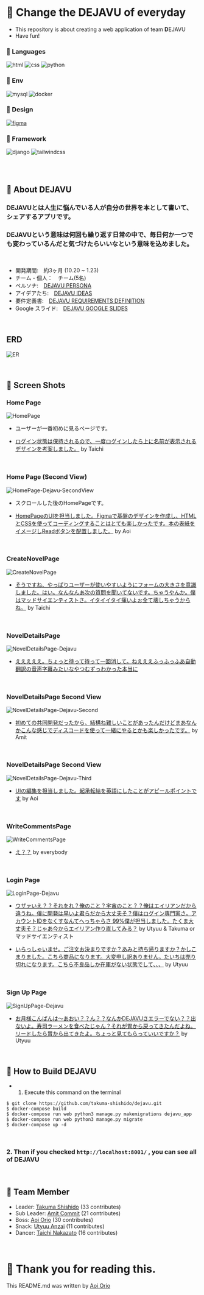 # 🪿 Change the DEJAVU of everyday

- This repository is about creating a web application of team **D**EJAVU
- Have fun!

### 🥨 Languages

![html](https://img.shields.io/badge/Mark_Up_Language-HTML-blue?logo=html5)
![css](https://img.shields.io/badge/Language-CSS-yellow?logo=css3)
![python](https://img.shields.io/badge/Language-Python-green?logo=python)

### 🍑 Env

![mysql](https://img.shields.io/badge/Database-MySQL-brown?logo=mysql)
![docker](https://img.shields.io/badge/Environment-Docker-f9f9f9?logo=docker)

### 🦴 Design

[![figma](https://img.shields.io/badge/Design-Figma-8FA293?logo=figma)](https://www.figma.com/file/XmTSvIOIg4Azgv781DhPU8/dejavu?type=design&node-id=0%3A1&mode=design&t=xObkBtW1QADPJ46q-1)

### 🤿 Framework
![django](https://img.shields.io/badge/Python_Framework-Django-green?logo=django)
![tailwindcss](https://img.shields.io/badge/CSS_Framework-tailwindcss-yellow?logo=tailwindcss)

<br></br>

## 🫥 About DEJAVU
### DEJAVUとは人生に悩んでいる人が自分の世界を本として書いて、シェアするアプリです。
### DEJAVUという意味は何回も繰り返す日常の中で、毎日何か一つでも変わっているんだと気づけたらいいなという意味を込めました。
<br>

- 開発期間:　約3ヶ月 (10.20 ~ 1.23)
- チーム・個人：　チーム(5名)
- ペルソナ:　[DEJAVU PERSONA](https://docs.google.com/spreadsheets/d/1ncy-5R4Dad6RDKqWLslk-PTauZW9SM_X/edit#gid=1803559359)
- アイデアたち:　[DEJAVU IDEAS](https://docs.google.com/spreadsheets/d/1ncy-5R4Dad6RDKqWLslk-PTauZW9SM_X/edit#gid=2123999459)
- 要件定義書:　[DEJAVU REQUIREMENTS DEFINITION](https://docs.google.com/spreadsheets/d/1ncy-5R4Dad6RDKqWLslk-PTauZW9SM_X/edit#gid=752554769)
- Google スライド:　[DEJAVU GOOGLE SLIDES](https://docs.google.com/presentation/d/1_YzPPT99vnZcva0KCs9mssEpRhTKl3wyvpqFQcP-FIc/edit?usp=sharing)

<br>

## ERD
![ER](readme_img/er-dejavu.jpeg)


<br>

## 🥩 Screen Shots
### Home Page
![HomePage](readme_img/HomePage-Dejavu.png)
- ユーザーが一番初めに見るページです。

- [ログイン状態は保持されるので、一度ログインしたら上に名前が表示されるデザインを考案しました。](https://github.com/takuma-shishido/dejavu/commitf4e810efea67bbe89edc855525b28146692f9954) by Taichi


<br>

### Home Page (Second View)
![HomePage-Dejavu-SecondView](readme_img/HomePage-Dejavu-SecondView.png)

- スクロールした後のHomePageです。

- [HomePageのUIを担当しました。Figmaで基盤のデザインを作成し、HTMLとCSSを使ってコーディングすることはとても楽しかったです。本の表紙をイメージしReadボタンを配置しました。](https://github.com/takuma-shishido/dejavu/commit/8bfa28e3404152896196e774d387ca5de5883f85) by Aoi

<br>

### CreateNovelPage
![CreateNovelPage](readme_img/CreateNovelPage-Dejavu.png)

- [そうですね、やっぱりユーザーが使いやすいようにフォームの大きさを意識しました。はい。なんなんあ次の質問を聞いてないです。ちゃうやんか。僕はマッドサイエンティストさ。イタイイタイ痛いよぉ全て壊しちゃうからね。](https://github.com/takuma-shishido/dejavu/commit/a202b2ba5ac4c670599fa2c8305d07bdec22acdb) by Taichi

<br>

### NovelDetailsPage

![NovelDetailsPage-Dejavu](readme_img/NovelDetailsPage-Dejavu.png)
- [えええええ。ちょっと待って待って一回消して。ねえええふっふっふあ自動翻訳の音声字幕みたいなやつむずっわかった本当に]()

<br>

### NovelDetailsPage Second View

![NovelDetailsPage-Dejavu-Second](readme_img/NovelDetailsPage-Dejavu-Second.png)

- [初めての共同開発だったから、結構ね難しいことがあったんだけどまあなんかこんな感じでディスコードを使って一緒にやるとかも楽しかったです。](https://github.com/takuma-shishido/dejavu/commit/c688fa3b1171fe7d5296d8a2a9d7f10a95063acd) by Amit

<br>

### NovelDetailsPage Second View
![NovelDetailsPage-Dejavu-Third](readme_img/NovelDetailsPage-Dejavu-Third.png)

- [UIの編集を担当しました。起承転結を英語にしたことがアピールポイントです](https://github.com/takuma-shishido/dejavu/commit/2874cb0886468a68e89cde6e3f9ba3c91851a2e0) by Aoi

<br>

### WriteCommentsPage
![WriteCommentsPage](readme_img/WriteCommentsPage.png)
- [え？？](https://github.com/takuma-shishido/dejavu/commit/4ef09884f020b46e901d5e8b370023e951ca7314) by everybody

<br>

### Login Page
![LoginPage-Dejavu](readme_img/LoginPage-Dejavu.png)

- [ウザァいえ？？それをれ？俺のこと？宇宙のこと？？俺はエイリアンだから違うね。僕に開発は早いよ君らだから大丈夫そ？僕はログイン専門家さ。アカウントIDをなくすなんてへっちゃらさ 99%僕が担当しました。たくま大丈夫そ？じゃあ今からエイリアン作り直してみる？](https://github.com/takuma-shishido/dejavu/commit/80ddc5a8100c214f59de6dee381f8231959ccaea) by Utyuu & Takuma or マッドサイエンティスト

- [いらっしゃいませ。ご注文お決まりですか？あみと持ち帰りますか？かしこまりました。こちら商品になります。大変申し訳ありません。たいちは売り切れになります。こちら不良品しか在庫がない状態でして、、、](https://github.com/takuma-shishido/dejavu/commit/290c7b034a08d05ee9c04593c455563e3b530566) by Utyuu

<br>

### Sign Up Page
![SignUpPage-Dejavu](readme_img/SignUpPage-Dejavu.png)

- [お月様こんばんは〜あおい？？ん？？なんかDEJAVUさエラーでない？？出ないよ。寿司ラーメンを食べたじゃん？それが胃から戻ってきたんだよね。リードしたら胃から出てきたよ。ちょっと見てもらっていいですか？](https://github.com/takuma-shishido/dejavu/commit/80ddc5a8100c214f59de6dee381f8231959ccaea) by Utyuu

<br>

## 🧉 How to Build DEJAVU
- 1. Execute this command on the terminal
```
$ git clone https://github.com/takuma-shishido/dejavu.git
$ docker-compose build
$ docker-compose run web python3 manage.py makemigrations dejavu_app
$ docker-compose run web python3 manage.py migrate
$ docker-compose up -d
```

<br>

###  **2. Then if you checked `http://localhost:8001/` , you can see all of DEJAVU**


<br>

## 🧶 Team Member
- Leader: [Takuma Shishido](https://github.com/takuma-shishido) (33 contributes)
- Sub Leader: [Amit Commit](https://github.com/amitB034) (21 contributes)
- Boss: [Aoi Orio](https://github.com/aoiorio) (30 contributes)
- Snack: [Utyuu Anzai](https://github.com/Anzai1026) (11 contributes)
- Dancer: [Taichi Nakazato](https://github.com/NakazatoTaichi) (16 contributes)

<br>

# 🧊 Thank you for reading this.
This README.md was written by [Aoi Orio](https://github.com/aoiorio)
